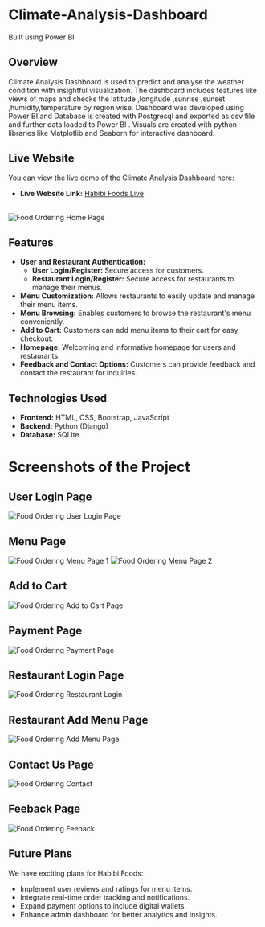 # Climate-Analysis-Dashboard
Built using Power BI


## Overview
Climate Analysis Dashboard is used to predict and analyse the weather condition with insightful visualization. The dashboard includes features like views of maps and checks the latitude ,longitude ,sunrise ,sunset ,humidity,temperature by region wise. Dashboard was developed using Power BI and Database is created with Postgresql and exported as csv file and further data loaded to Power BI . Visuals are created with python libraries like Matplotlib and Seaborn for interactive dashboard.

## Live Website
You can view the live demo of the Climate Analysis Dashboard here:
- **Live Website Link:** [Habibi Foods Live](https://dipeshchadgal10.pythonanywhere.com/) <br><br>

![Food Ordering Home Page](https://github.com/grishma-gedela/Online-Food-Ordering---Infosys/assets/156117966/a6782d38-f65e-406d-b18a-b702568442cb)

## Features
- **User and Restaurant Authentication:**
  - **User Login/Register:** Secure access for customers.
  - **Restaurant Login/Register:** Secure access for restaurants to manage their menus.
- **Menu Customization:** Allows restaurants to easily update and manage their menu items.
- **Menu Browsing:** Enables customers to browse the restaurant's menu conveniently.
- **Add to Cart:** Customers can add menu items to their cart for easy checkout.
- **Homepage:** Welcoming and informative homepage for users and restaurants.
- **Feedback and Contact Options:** Customers can provide feedback and contact the restaurant for inquiries.

## Technologies Used
- **Frontend:** HTML, CSS, Bootstrap, JavaScript
- **Backend:** Python (Django)
- **Database:** SQLite

# Screenshots of the Project


## User Login Page

![Food Ordering User Login Page](https://github.com/grishma-gedela/Online-Food-Ordering---Infosys/assets/156117966/3e41ca45-f458-4a32-a044-861fcab6d8ef)
## Menu Page
![Food Ordering Menu Page 1](https://github.com/grishma-gedela/Online-Food-Ordering---Infosys/assets/156117966/4f298e8b-e8df-4616-9405-0d7f53647057)
![Food Ordering Menu Page 2](https://github.com/grishma-gedela/Online-Food-Ordering---Infosys/assets/156117966/180ae686-993b-4f0e-9f87-395d33a8c9f5)
## Add to Cart


![Food Ordering Add to Cart Page](https://github.com/grishma-gedela/Online-Food-Ordering---Infosys/assets/156117966/bab54284-caeb-41c6-a163-4e69cb4734f2)

## Payment Page


![Food Ordering Payment Page](https://github.com/grishma-gedela/Online-Food-Ordering---Infosys/assets/156117966/8985f9b0-982d-4bca-b82a-fe2acf62c593)

## Restaurant Login Page


![Food Ordering Restaurant Login](https://github.com/grishma-gedela/Online-Food-Ordering---Infosys/assets/156117966/5730c67d-9e29-405b-8003-e7ec920a80c9)


## Restaurant Add Menu Page 

![Food Ordering Add Menu Page](https://github.com/grishma-gedela/Online-Food-Ordering---Infosys/assets/156117966/cec005dc-a694-47aa-b383-a881a4434d80)

## Contact Us Page


![Food Ordering Contact](https://github.com/grishma-gedela/Online-Food-Ordering---Infosys/assets/156117966/1553f282-c1b9-49a0-aa41-de19c3167e42)

## Feeback Page


![Food Ordering Feeback](https://github.com/grishma-gedela/Online-Food-Ordering---Infosys/assets/156117966/53e7e9a7-872c-46ad-b2f6-1d5154d632e7)


## Future Plans

We have exciting plans for Habibi Foods:
- Implement user reviews and ratings for menu items.
- Integrate real-time order tracking and notifications.
- Expand payment options to include digital wallets.
- Enhance admin dashboard for better analytics and insights.
